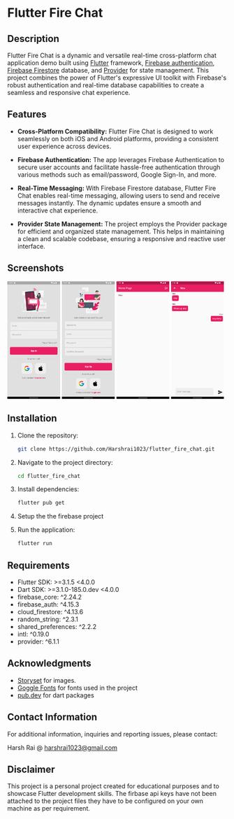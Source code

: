 # Flutter Fire Chat

## Description
Flutter Fire Chat is a dynamic and versatile real-time cross-platform chat application demo built using [Flutter](https://flutter.dev/) framework, [Firebase authentication](https://firebase.google.com/docs/auth), [Firebase Firestore](https://firebase.google.com/docs/firestore) database, and [Provider](https://pub.dev/packages/provider) for state management. This project combines the power of Flutter's expressive UI toolkit with Firebase's robust authentication and real-time database capabilities to create a seamless and responsive chat experience.

## Features

- **Cross-Platform Compatibility:** Flutter Fire Chat is designed to work seamlessly on both iOS and Android platforms, providing a consistent user experience across devices.

- **Firebase Authentication:** The app leverages Firebase Authentication to secure user accounts and facilitate hassle-free authentication through various methods such as email/password, Google Sign-In, and more.

- **Real-Time Messaging:** With Firebase Firestore database, Flutter Fire Chat enables real-time messaging, allowing users to send and receive messages instantly. The dynamic updates ensure a smooth and interactive chat experience.

- **Provider State Management:** The project employs the Provider package for efficient and organized state management. This helps in maintaining a clean and scalable codebase, ensuring a responsive and reactive user interface.

## Screenshots
<p float="left">
  <img src="screenshots\Screenshot_Login.png" width="24%"/>
  <img src="screenshots\Screenshot_Signup.png" width="24%" />
  <img src="screenshots\Screenshot_Homepage.png" width="24%" />
  <img src="screenshots\Screenshot_Chatpage.png" width="24%" />
</p>

## Installation

1. Clone the repository:

   ```bash
   git clone https://github.com/Harshrai1023/flutter_fire_chat.git
   ```

2. Navigate to the project directory:

   ```bash
   cd flutter_fire_chat
   ```

3. Install dependencies:

   ```bash
   flutter pub get
   ```
4. Setup the the firebase project

5. Run the application:

   ```bash
   flutter run
   ```

## Requirements

- Flutter SDK: >=3.1.5 <4.0.0
- Dart SDK: >=3.1.0-185.0.dev <4.0.0
- firebase_core: ^2.24.2
- firebase_auth: ^4.15.3
- cloud_firestore: ^4.13.6
- random_string: ^2.3.1
- shared_preferences: ^2.2.2
- intl: ^0.19.0
- provider: ^6.1.1

## Acknowledgments

- [Storyset](https://storyset.com/illustration/messages/cuate) for images.
- [Goggle Fonts](https://fonts.google.com/specimen/Poppins?query=poppins) for fonts used in the project
- [pub.dev](https://pub.dev/) for dart packages

## Contact Information

For additional information, inquiries and reporting issues, please contact:

Harsh Rai @ harshrai1023@gmail.com

## Disclaimer

This project is a personal project created for educational purposes and to showcase Flutter development skills. The firbase api keys have not been attached to the project files they have to be configured on your own machine as per requirement.
